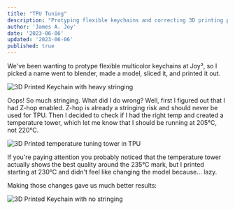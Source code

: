 ```yaml
---
title: "TPU Tuning"
description: "Protyping flexible keychains and correcting 3D printing problems."
author: 'James A. Joy'
date: '2023-06-06'
updated: '2023-06-06'
published: true
---
```


We've been wanting to protype flexible multicolor keychains at Joy³, so I picked a name went to blender, made a model, sliced it, and printed it out.

![3D Printed Keychain with heavy stringing](https://res.cloudinary.com/jarautomation/image/upload/f_auto,q_auto/v1686537193/jamesjoy.site/richard_keychain_stringing.jpg)

Oops! So much stringing. What did I do wrong? Well, first I figured out that I had Z-hop enabled. Z-hop is already a stringing risk and should never be used for TPU. Then I decided to check if I had the right temp and created a temperature tower, which let me know that I should be running at 205°C, not 220°C.

![3D Printed temperature tuning tower in TPU](https://res.cloudinary.com/jarautomation/image/upload/f_auto,q_auto/v1686537193/jamesjoy.site/tpu_temperature_tower.jpg)

If you're paying attention you probably noticed that the temperature tower actually shows the best quality around the 235°C mark, but I printed starting at 230°C and didn't feel like changing the model because... lazy.

Making those changes gave us much better results:

![3D Printed Keychain with no stringing](https://res.cloudinary.com/jarautomation/image/upload/f_auto,q_auto/v1686537193/jamesjoy.site/richard_keychain_clean.jpg)


